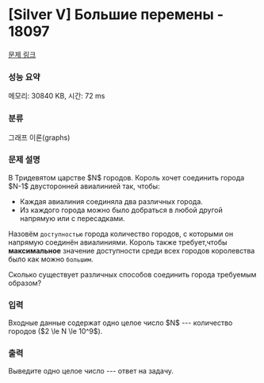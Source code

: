 # [Silver V] Большие перемены - 18097 

[문제 링크](https://www.acmicpc.net/problem/18097) 

### 성능 요약

메모리: 30840 KB, 시간: 72 ms

### 분류

그래프 이론(graphs)

### 문제 설명

<p>В Тридевятом царстве $N$ городов. Король хочет соединить города $N-1$ двусторонней авиалинией так, чтобы:</p>

<ul>
	<li>Каждая авиалиния соединяла два различных города.</li>
	<li>Из каждого города можно было добраться в любой другой напрямую или с пересадками. </li>
</ul>

<p>Назовём <code>доступностью</code> города количество городов, с которыми он напрямую соединён авиалиниями. Король также требует,чтобы <strong>максимальное</strong> значение доступности среди всех городов королевства было как можно <code>большим</code>.</p>

<p>Сколько существует различных способов соединить города требуемым образом?</p>

### 입력 

 <p>Входные данные содержат одно целое число $N$ --- количество городов ($2 \le N \le 10^9$).</p>

### 출력 

 <p>Выведите одно целое число --- ответ на задачу.</p>

